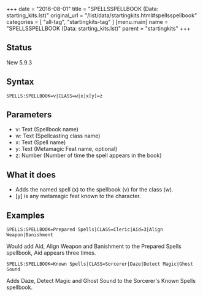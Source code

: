 +++
date = "2016-08-01"
title = "SPELLSSPELLBOOK (Data: starting_kits.lst)"
original_url = "/list/data/startingkits.html#spellsspellbook"
categories = [ "all-tag", "startingkits-tag" ]
[menu.main]
    name = "SPELLSSPELLBOOK (Data: starting_kits.lst)"
    parent = "startingkits"
+++

## Status

New 5.9.3

## Syntax

`SPELLS:SPELLBOOK=v|CLASS=w|x|x[y]=z`

## Parameters

-   v: Text (Spellbook name)
-   w: Text (Spellcasting class name)
-   x: Text (Spell name)
-   y: Text (Metamagic Feat name, optional)
-   z: Number (Number of time the spell appears in
    the book)



What it does
------------

-   Adds the named spell (x) to the spellbook (v) for the class (w).
-   \[y\] is any metamagic feat known to the character.

Examples
--------

`SPELLS:SPELLBOOK=Prepared Spells|CLASS=Cleric|Aid=3|Align Weapon|Banishment`

Would add Aid, Align Weapon and Banishment to the Prepared Spells
spellbook, Aid appears three times.

`SPELLS:SPELLBOOK=Known Spells|CLASS=Sorcerer|Daze|Detect Magic|Ghost Sound`

Adds Daze, Detect Magic and Ghost Sound to the Sorcerer's Known Spells
spellbook.

